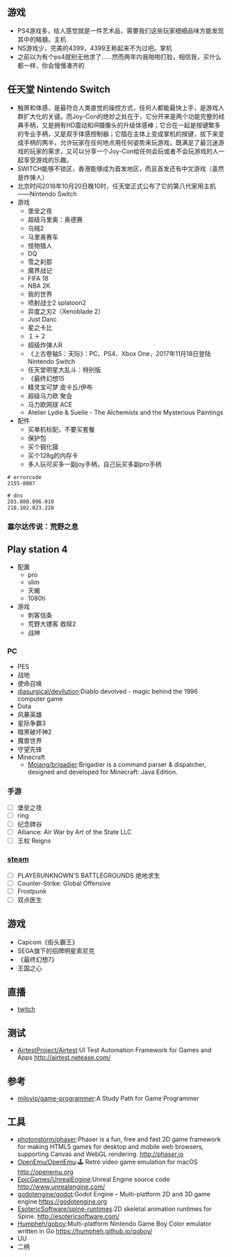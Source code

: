 ## 游戏

* PS4游戏多，给人感觉就是一件艺术品，需要我们这些玩家细细品味方能发现其中的精髓。主机
* NS游戏少，完美的4399，4399王称起来不为过吧。掌机
* 之前以为有个ps4就别无他求了……然而两年内我啪啪打脸，相信我，买什么都一样，你会慢慢凑齐的

## 任天堂 Nintendo Switch

* 触屏和体感，是最符合人类直觉的操控方式，任何人都能最快上手，是游戏人群扩大化的关键。而Joy-Con的绝妙之处在于，它分开来是两个功能完整的经典手柄，又是拥有HD震动和IR摄像头的升级体感棒；它合在一起是按键繁多的专业手柄，又是双手体感控制器；它插在主体上变成掌机的按键，拔下来变成手柄的两半，允许玩家在任何地点用任何姿势来玩游戏，既满足了最沉迷游戏的玩家的需求，又可以分享一个Joy-Con给任何会玩或者不会玩游戏的人一起享受游戏的乐趣。
* SWITCH能够不锁区，香港能够成为首发地区，而且首发还有中文游戏（虽然是炸弹人）
* 北京时间2016年10月20日晚10时，任天堂正式公布了它的第八代家用主机——Nintendo Switch
* 游戏
    - 堡垒之夜
    - 超级马里奥：奥德赛
    - 乌贼2
    - 马里奥赛车
    - 怪物猎人
    - DQ
    - 雪之刹那
    - 魔界战记
    - FIFA 18
    - NBA 2K
    - 我的世界
    - 喷射战士2 splatoon2
    - 异度之刃2（Xenoblade 2）
    - Just Danc
    - 星之卡比
    - １＋２
    - 超级炸弹人R
    - 《上古卷轴5：天际》：PC、PS4、Xbox One，2017年11月18日登陆Nintendo Switch
    - 任天堂明星大乱斗：特别版
    - 《最终幻想15
    - 精灵宝可梦 皮卡丘/伊布
    - 超级马力欧 聚会
    - 马力欧网球 ACE
    - Atelier Lydie & Suelle - The Alchemists and the Mysterious Paintings
* 配件
    - 买单机标配，不要买套餐
    - 保护包
    - 买个钢化膜
    - 买个128g的内存卡
    - 多人玩可买多一副joy手柄，自己玩买多副pro手柄

```
# errorcode
2155-8007

# dns
203.080.096.010
218.102.023.228
```

###  塞尔达传说：荒野之息



## Play station 4

* 配置
    - pro
    - slim
    - 天蝎
    - 1080ti
* 游戏
    - 刺客信条
    - 荒野大镖客 救赎2
    - 战神

### PC

-   PES
-   战地
-   使命召唤
-   [diasurgical/devilution](https://github.com/diasurgical/devilution):Diablo devolved - magic behind the 1996 computer game
-   Dota
-   风暴英雄
-   星际争霸3
-   暗黑破坏神2
-   魔兽世界
-   守望先锋
-   Minecraft
    +   [Mojang/brigadier](https://github.com/Mojang/brigadier):Brigadier is a command parser & dispatcher, designed and developed for Minecraft: Java Edition.

### 手游

-   [ ] 堡垒之夜
-   [ ] ring
-   [ ] 纪念碑谷
-   [ ] Alliance: Air War by Art of the State LLC
-   [ ] 王权 Reigns

### [steam](https://store.steampowered.com/)

-   [ ] PLAYERUNKNOWN'S BATTLEGROUNDS 绝地求生
-   [ ] Counter-Strike: Global Offensive
-   [ ] Frostpunk
-   [ ] 双点医生

## 游戏

* Capcom《街头霸王》
* SEGA旗下的招牌明星索尼克
* 《最终幻想7》
* 王国之心

## 直播

* [twitch](https://www.twitch.tv)

## 测试

* [AirtestProject/Airtest](https://github.com/AirtestProject/Airtest):UI Test Automation Framework for Games and Apps http://airtest.netease.com/

## 参考

* [miloyip/game-programmer](https://github.com/miloyip/game-programmer):A Study Path for Game Programmer

## 工具

* [photonstorm/phaser](https://github.com/photonstorm/phaser):Phaser is a fun, free and fast 2D game framework for making HTML5 games for desktop and mobile web browsers, supporting Canvas and WebGL rendering. http://phaser.io
* [OpenEmu/OpenEmu](https://github.com/OpenEmu/OpenEmu):🕹 Retro video game emulation for macOS http://openemu.org
* [EpicGames/UnrealEngine](https://github.com/EpicGames/UnrealEngine):Unreal Engine source code http://www.unrealengine.com/
* [godotengine/godot](https://github.com/godotengine/godot):Godot Engine – Multi-platform 2D and 3D game engine https://godotengine.org
* [EsotericSoftware/spine-runtimes](https://github.com/EsotericSoftware/spine-runtimes):2D skeletal animation runtimes for Spine. http://esotericsoftware.com/
* [Humpheh/goboy](https://github.com/Humpheh/goboy):Multi-platform Nintendo Game Boy Color emulator written in Go https://humpheh.github.io/goboy/
* UU
* 二柄
